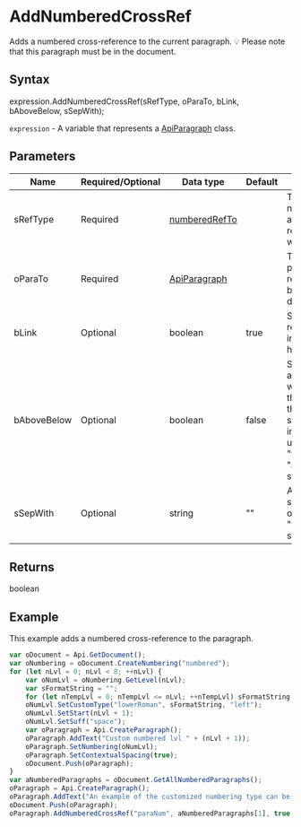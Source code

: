# AddNumberedCrossRef

Adds a numbered cross-reference to the current paragraph.
💡 Please note that this paragraph must be in the document.

## Syntax

expression.AddNumberedCrossRef(sRefType, oParaTo, bLink, bAboveBelow, sSepWith);

`expression` - A variable that represents a [ApiParagraph](../ApiParagraph.md) class.

## Parameters

| **Name** | **Required/Optional** | **Data type** | **Default** | **Description** |
| ------------- | ------------- | ------------- | ------------- | ------------- |
| sRefType | Required | [numberedRefTo](../../Enumeration/numberedRefTo.md) |  | The text or numeric value of a numbered reference you want to insert. |
| oParaTo | Required | [ApiParagraph](../../ApiParagraph/ApiParagraph.md) |  | The numbered paragraph to be referred to (must be in the document). |
| bLink | Optional | boolean | true | Specifies if the reference will be inserted as a hyperlink. |
| bAboveBelow | Optional | boolean | false | Specifies if the above/below words indicating the position of the reference should be included (don't used with the "text" and "aboveBelow" sRefType). |
| sSepWith | Optional | string | "" | A number separator (used only with the "fullCtxParaNum" sRefType). |

## Returns

boolean

## Example

This example adds a numbered cross-reference to the paragraph.

```javascript
var oDocument = Api.GetDocument();
var oNumbering = oDocument.CreateNumbering("numbered");
for (let nLvl = 0; nLvl < 8; ++nLvl) {
	var oNumLvl = oNumbering.GetLevel(nLvl);
	var sFormatString = "";
	for (let nTempLvl = 0; nTempLvl <= nLvl; ++nTempLvl) sFormatString += "%" + nTempLvl + ".";
	oNumLvl.SetCustomType("lowerRoman", sFormatString, "left");
	oNumLvl.SetStart(nLvl + 1);
	oNumLvl.SetSuff("space");
	var oParagraph = Api.CreateParagraph();
	oParagraph.AddText("Custom numbered lvl " + (nLvl + 1));
	oParagraph.SetNumbering(oNumLvl);
	oParagraph.SetContextualSpacing(true);
	oDocument.Push(oParagraph);
}
var aNumberedParagraphs = oDocument.GetAllNumberedParagraphs();
oParagraph = Api.CreateParagraph();
oParagraph.AddText("An example of the customized numbering type can be found in the paragraph № ");
oDocument.Push(oParagraph);
oParagraph.AddNumberedCrossRef("paraNum", aNumberedParagraphs[1], true, true);
```
